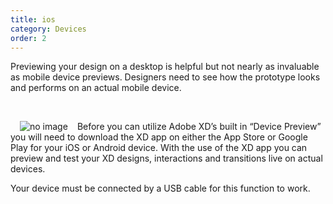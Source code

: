 ```yaml
---
title: ios
category: Devices
order: 2
---
```


Previewing your design on a desktop is helpful but not nearly as invaluable as mobile device previews. Designers need to see how the prototype looks and performs on an actual mobile device.   

&nbsp;  

<img style="padding: 0px 15px; float: left" src="https://iwilfried.github.io/Adobe-XD-eBook/images/XD-Device-Preview-01.png" alt="no image" />


Before you can utilize Adobe XD’s built in “Device Preview” you will need to download the XD app on either the App Store or Google Play for your iOS or Android device.
With the use of the XD app you can preview and test your XD designs, interactions and transitions live on actual devices. 

Your device must be connected by a USB cable for this function to work.


